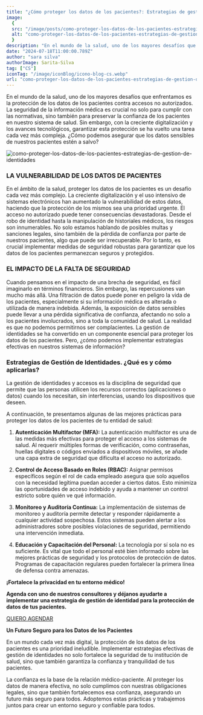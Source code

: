 ```yaml
---
title: "¿Cómo proteger los datos de los pacientes?: Estrategias de gestión de identidades"
image:
  {
  src: "/image/posts/como-proteger-los-datos-de-los-pacientes-estrategias-de-gestion-de-identidades.webp",
  alt: "como-proteger-los-datos-de-los-pacientes-estrategias-de-gestion-de-identidades"
  }
description: "En el mundo de la salud, uno de los mayores desafíos que enfrentamos es la protección de los datos de los pacientes contra accesos no autorizados."
date: "2024-07-18T11:00:00.789Z"
author: "sara silva"
authorImage: Sarita-Silva
tag: ["CS"]
iconTag: "/image/iconBlog/icono-blog-cs.webp"
url: "como-proteger-los-datos-de-los-pacientes-estrategias-de-gestion-de-identidades"
---
```


En el mundo de la salud, uno de los mayores desafíos que enfrentamos es la protección de los datos de los pacientes contra accesos no autorizados. La seguridad de la información médica es crucial no solo para cumplir con las normativas, sino también para preservar la confianza de los pacientes en nuestro sistema de salud. Sin embargo, con la creciente digitalización y los avances tecnológicos, garantizar esta protección se ha vuelto una tarea cada vez más compleja. ¿Cómo podemos asegurar que los datos sensibles de nuestros pacientes estén a salvo?

![como-proteger-los-datos-de-los-pacientes-estrategias-de-gestion-de-identidades](/image/posts/como-proteger-los-datos-de-los-pacientes-estrategias-de-gestion-de-identidades.webp)

### LA VULNERABILIDAD DE LOS DATOS DE PACIENTES 

En el ámbito de la salud, proteger los datos de los pacientes es un desafío cada vez más complejo. La creciente digitalización y el uso intensivo de sistemas electrónicos han aumentado la vulnerabilidad de estos datos, haciendo que la protección de los mismos sea una prioridad urgente.
El acceso no autorizado puede tener consecuencias devastadoras. Desde el robo de identidad hasta la manipulación de historiales médicos, los riesgos son innumerables. 
No solo estamos hablando de posibles multas y sanciones legales, sino también de la pérdida de confianza por parte de nuestros pacientes, algo que puede ser irrecuperable. Por lo tanto, es crucial implementar medidas de seguridad robustas para garantizar que los datos de los pacientes permanezcan seguros y protegidos.

### EL IMPACTO DE LA FALTA DE SEGURIDAD
Cuando pensamos en el impacto de una brecha de seguridad, es fácil imaginarlo en términos financieros. Sin embargo, las repercusiones van mucho más allá. Una filtración de datos puede poner en peligro la vida de los pacientes, especialmente si su información médica es alterada o utilizada de manera indebida. Además, la exposición de datos sensibles puede llevar a una pérdida significativa de confianza, afectando no solo a los pacientes involucrados, sino a toda la comunidad de salud.
La realidad es que no podemos permitirnos ser complacientes. La gestión de identidades se ha convertido en un componente esencial para proteger los datos de los pacientes. Pero, ¿cómo podemos implementar estrategias efectivas en nuestros sistemas de información?
### Estrategias de Gestión de Identidades. ¿Qué es y cómo aplicarlas?
La gestión de identidades y accesos es la disciplina de seguridad que permite que las personas utilicen los recursos correctos (aplicaciones o datos) cuando los necesitan, sin interferencias, usando los dispositivos que deseen.

A continuación, te presentamos algunas de las mejores prácticas para proteger los datos de los pacientes de tu entidad de salud:
1. **Autenticación Multifactor (MFA):**
La autenticación multifactor es una de las medidas más efectivas para proteger el acceso a los sistemas de salud. Al requerir múltiples formas de verificación, como contraseñas, huellas digitales o códigos enviados a dispositivos móviles, se añade una capa extra de seguridad que dificulta el acceso no autorizado.

2. **Control de Acceso Basado en Roles (RBAC):** 
Asignar permisos específicos según el rol de cada empleado asegura que solo aquellos con la necesidad legítima puedan acceder a ciertos datos. Esto minimiza las oportunidades de acceso indebido y ayuda a mantener un control estricto sobre quién ve qué información.

3. **Monitoreo y Auditoría Continua:** 
La implementación de sistemas de monitoreo y auditoría permite detectar y responder rápidamente a cualquier actividad sospechosa. Estos sistemas pueden alertar a los administradores sobre posibles violaciones de seguridad, permitiendo una intervención inmediata.

4. **Educación y Capacitación del Personal:** 
La tecnología por sí sola no es suficiente. Es vital que todo el personal esté bien informado sobre las mejores prácticas de seguridad y los protocolos de protección de datos. Programas de capacitación regulares pueden fortalecer la primera línea de defensa contra amenazas.

**¡Fortalece la privacidad en tu entorno médico!**

**Agenda con uno de nuestros consultores y déjanos ayudarte a implementar una estrategia de gestión de identidad para la protección de datos de tus pacientes.**

[QUIERO AGENDAR](https://xkale.com/gestion-de-identidades/)

**Un Futuro Seguro para los Datos de los Pacientes**

En un mundo cada vez más digital, la protección de los datos de los pacientes es una prioridad ineludible. Implementar estrategias efectivas de gestión de identidades no solo fortalece la seguridad de tu institución de salud, sino que también garantiza la confianza y tranquilidad de tus pacientes.

La confianza es la base de la relación médico-paciente. Al proteger los datos de manera efectiva, no solo cumplimos con nuestras obligaciones legales, sino que también fortalecemos esa confianza, asegurando un futuro más seguro para todos. Adoptemos estas prácticas y trabajemos juntos para crear un entorno seguro y confiable para todos.

